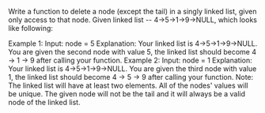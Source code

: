 Write a function to delete a node (except the tail) in a singly linked list, given only access to that node.
Given linked list -- 4->5->1->9->NULL, which looks like following:

 
Example 1:
Input:  node = 5
Explanation: Your linked list is 4->5->1->9->NULL. You are given the second node with value 5, the linked list should become 4 -> 1 -> 9 after calling your function.
Example 2:
Input: node = 1
Explanation: Your linked list is 4->5->1->9->NULL. You are given the third node with value 1, the linked list should become 4 -> 5 -> 9 after calling your function.
Note:
The linked list will have at least two elements.
All of the nodes' values will be unique.
The given node will not be the tail and it will always be a valid node of the linked list.
